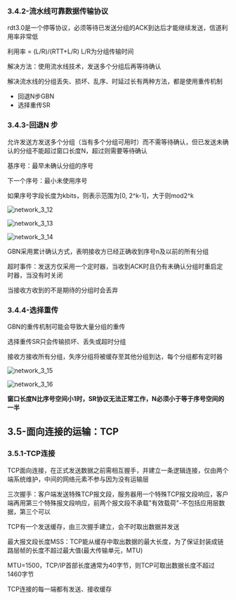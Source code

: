 ### 3.4.2-流水线可靠数据传输协议

rdt3.0是一个停等协议，必须等待已发送分组的ACK到达后才能继续发送，信道利用率非常低

利用率 = (L/R)/(RTT+L/R)    L/R为分组传输时间

解决方法：使用流水线技术，发送多个分组后再等待确认

解决流水线的分组丢失、损坏、乱序、时延过长有两种方法，都是使用重传机制

- 回退N步GBN
- 选择重传SR



### 3.4.3-回退N 步

允许发送方发送多个分组（当有多个分组可用时）而不需等待确认，但已发送未确认的分组不能超过窗口长度N，超过则需要等待确认

基序号：最早未确认分组的序号

下一个序号：最小未使用序号

如果序号字段长度为kbits，则表示范围为[0, 2^k-1]，大于则mod2^k

![network_3_12](C:\Users\Mirai\Desktop\Work\Mark\Sources\images\network_3_12.png)

![network_3_13](C:\Users\Mirai\Desktop\Work\Mark\Sources\images\network_3_13.png)

![network_3_14](C:\Users\Mirai\Desktop\Work\Mark\Sources\images\network_3_14.png)



GBN采用累计确认方式，表明接收方已经正确收到序号n及以前的所有分组

超时事件：发送方仅采用一个定时器，当收到ACK时且仍有未确认分组时重启定时器，当没有时关闭

当接收方收到的不是期待的分组时会丢弃



### 3.4.4-选择重传

GBN的重传机制可能会导致大量分组的重传

选择重传SR只会传输损坏、丢失或超时分组

接收方接收所有分组，失序分组将被缓存至其他分组到达，每个分组都有定时器

![network_3_15](C:\Users\Mirai\Desktop\Work\Mark\Sources\images\network_3_15.png)



![network_3_16](C:\Users\Mirai\Desktop\Work\Mark\Sources\images\network_3_16.png)



**窗口长度N比序号空间小1时，SR协议无法正常工作，N必须小于等于序号空间的一半**



## 3.5-面向连接的运输：TCP



### 3.5.1-TCP连接

TCP面向连接，在正式发送数据之前需相互握手，并建立一条逻辑连接，仅由两个端系统维护，中间的网络元素不参与因为没有运输层



三次握手：客户端发送特殊TCP报文段，服务器用一个特殊TCP报文段响应，客户端再用第三个特殊报文段响应，前两个报文段不承载"有效载荷"-不包括应用层数据，第三个可以



TCP有一个发送缓存，由三次握手建立，会不时取出数据并发送

最大报文段长度MSS：TCP能从缓存中取出数据的最大长度，为了保证封装成链路层帧的长度不超过最大值(最大传输单元，MTU)

MTU=1500，TCP/IP首部长度通常为40字节，则TCP可取出数据长度不超过1460字节

TCP连接的每一端都有发送、接收缓存